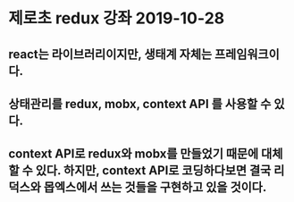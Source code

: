 # 제로초 redux 강좌 2019-10-28

## react는 라이브러리이지만, 생태계 자체는 프레임워크이다. 
## 상태관리를 redux, mobx, context API 를 사용할 수 있다.
## context API로 redux와 mobx를 만들었기 때문에 대체할 수 있다. 하지만, context API로 코딩하다보면 결국 리덕스와 몹엑스에서 쓰는 것들을 구현하고 있을 것이다. 


